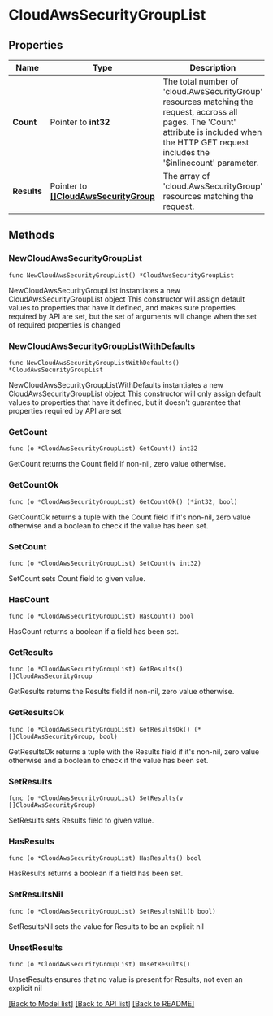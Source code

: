 # CloudAwsSecurityGroupList

## Properties

Name | Type | Description | Notes
------------ | ------------- | ------------- | -------------
**Count** | Pointer to **int32** | The total number of &#39;cloud.AwsSecurityGroup&#39; resources matching the request, accross all pages. The &#39;Count&#39; attribute is included when the HTTP GET request includes the &#39;$inlinecount&#39; parameter. | [optional] 
**Results** | Pointer to [**[]CloudAwsSecurityGroup**](CloudAwsSecurityGroup.md) | The array of &#39;cloud.AwsSecurityGroup&#39; resources matching the request. | [optional] 

## Methods

### NewCloudAwsSecurityGroupList

`func NewCloudAwsSecurityGroupList() *CloudAwsSecurityGroupList`

NewCloudAwsSecurityGroupList instantiates a new CloudAwsSecurityGroupList object
This constructor will assign default values to properties that have it defined,
and makes sure properties required by API are set, but the set of arguments
will change when the set of required properties is changed

### NewCloudAwsSecurityGroupListWithDefaults

`func NewCloudAwsSecurityGroupListWithDefaults() *CloudAwsSecurityGroupList`

NewCloudAwsSecurityGroupListWithDefaults instantiates a new CloudAwsSecurityGroupList object
This constructor will only assign default values to properties that have it defined,
but it doesn't guarantee that properties required by API are set

### GetCount

`func (o *CloudAwsSecurityGroupList) GetCount() int32`

GetCount returns the Count field if non-nil, zero value otherwise.

### GetCountOk

`func (o *CloudAwsSecurityGroupList) GetCountOk() (*int32, bool)`

GetCountOk returns a tuple with the Count field if it's non-nil, zero value otherwise
and a boolean to check if the value has been set.

### SetCount

`func (o *CloudAwsSecurityGroupList) SetCount(v int32)`

SetCount sets Count field to given value.

### HasCount

`func (o *CloudAwsSecurityGroupList) HasCount() bool`

HasCount returns a boolean if a field has been set.

### GetResults

`func (o *CloudAwsSecurityGroupList) GetResults() []CloudAwsSecurityGroup`

GetResults returns the Results field if non-nil, zero value otherwise.

### GetResultsOk

`func (o *CloudAwsSecurityGroupList) GetResultsOk() (*[]CloudAwsSecurityGroup, bool)`

GetResultsOk returns a tuple with the Results field if it's non-nil, zero value otherwise
and a boolean to check if the value has been set.

### SetResults

`func (o *CloudAwsSecurityGroupList) SetResults(v []CloudAwsSecurityGroup)`

SetResults sets Results field to given value.

### HasResults

`func (o *CloudAwsSecurityGroupList) HasResults() bool`

HasResults returns a boolean if a field has been set.

### SetResultsNil

`func (o *CloudAwsSecurityGroupList) SetResultsNil(b bool)`

 SetResultsNil sets the value for Results to be an explicit nil

### UnsetResults
`func (o *CloudAwsSecurityGroupList) UnsetResults()`

UnsetResults ensures that no value is present for Results, not even an explicit nil

[[Back to Model list]](../README.md#documentation-for-models) [[Back to API list]](../README.md#documentation-for-api-endpoints) [[Back to README]](../README.md)


